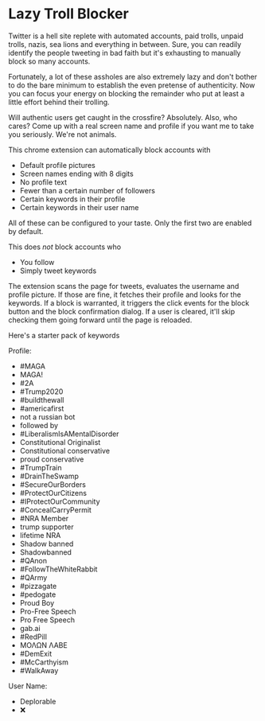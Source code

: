 # Lazy Troll Blocker

Twitter is a hell site replete with automated accounts, paid trolls, unpaid trolls, nazis,
sea lions and everything in between. Sure, you can readily identify the people tweeting in bad
faith but it's exhausting to manually block so many accounts.

Fortunately, a lot of these assholes are also extremely lazy and don't bother to do the bare
minimum to establish the even pretense of authenticity. Now you can focus your energy on
blocking the remainder who put at least a little effort behind their trolling.

Will authentic users get caught in the crossfire? Absolutely. Also, who cares? Come up
with a real screen name and profile if you want me to take you seriously. We're not animals.

This chrome extension can automatically block accounts with
* Default profile pictures
* Screen names ending with 8 digits
* No profile text
* Fewer than a certain number of followers
* Certain keywords in their profile
* Certain keywords in their user name

All of these can be configured to your taste. Only the first two are enabled by default.

This does *not* block accounts who
* You follow
* Simply tweet keywords

The extension scans the page for tweets, evaluates the username and profile picture.
If those are fine, it fetches their profile and looks for the keywords. If a block is warranted,
it triggers the click events for the block button and the block confirmation dialog. If a user
is cleared, it'll skip checking them going forward until the page is reloaded.

Here's a starter pack of keywords

Profile:

* \#MAGA
* MAGA!
* \#2A
* \#Trump2020
* \#buildthewall
* \#americafirst
* not a russian bot
* followed by
* \#LiberalismIsAMentalDisorder
* Constitutional Originalist
* Constitutional conservative
* proud conservative
* \#TrumpTrain
* \#DrainTheSwamp
* \#SecureOurBorders
* \#ProtectOurCitizens
* \#IProtectOurCommunity
* \#ConcealCarryPermit
* \#NRA Member
* trump supporter
* lifetime NRA
* Shadow banned
* Shadowbanned
* \#QAnon
* \#FollowTheWhiteRabbit
* \#QArmy
* \#pizzagate
* \#pedogate
* Proud Boy
* Pro-Free Speech
* Pro Free Speech
* gab.ai
* \#RedPill
* ΜΟΛΩΝ ΛΑΒΕ
* \#DemExit
* \#McCarthyism
* \#WalkAway

User Name:

* Deplorable
* ❌
